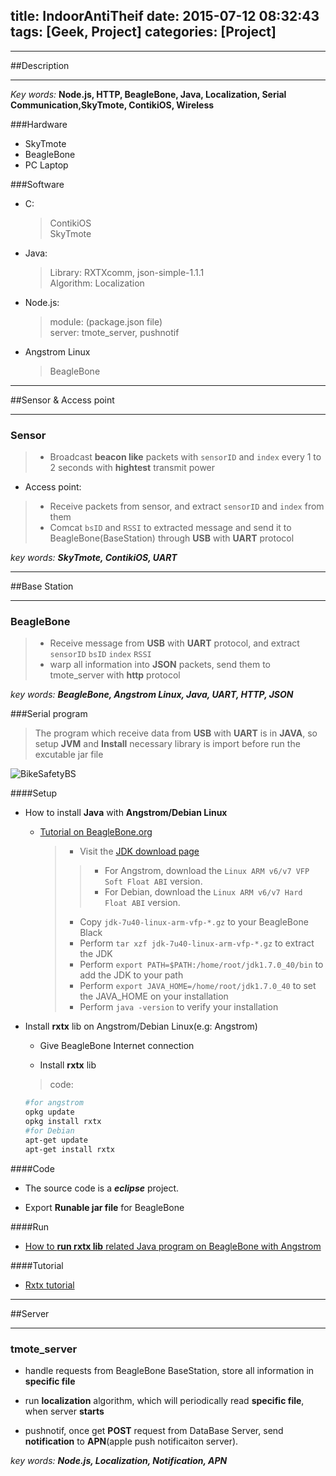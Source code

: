 title: IndoorAntiTheif
date: 2015-07-12 08:32:43
tags: [Geek, Project]
categories: [Project]
---

-------------

##Description

-------------

*Key words:* **Node.js, HTTP, BeagleBone, Java, Localization, Serial Communication,SkyTmote, ContikiOS,  Wireless**

###Hardware

* SkyTmote
* BeagleBone
* PC Laptop

###Software

* C:

    > ContikiOS<br>
    SkyTmote

* Java:

    > Library: RXTXcomm, json-simple-1.1.1<br>
    Algorithm: Localization

* Node.js:

    > module: (package.json file)<br>
    server: tmote_server, pushnotif

* Angstrom Linux

    > BeagleBone

-----------------------

##Sensor & Access point

-----------------------

### Sensor

> * Broadcast **beacon like** packets with `sensorID` and `index` every 1 to 2 seconds with **hightest** transmit power

* Access point:
>  * Receive packets from sensor, and extract `sensorID` and `index` from them
>  * Comcat `bsID` and `RSSI` to extracted message and send it to BeagleBone(BaseStation) through **USB** with **UART** protocol

*key words:* ***SkyTmote, ContikiOS, UART***

--------------

##Base Station

--------------

### BeagleBone

> * Receive message from **USB** with **UART** protocol, and extract `sensorID` `bsID` `index` `RSSI`
> * warp all information into **JSON** packets, send them to tmote_server with **http** protocol

*key words:* ***BeagleBone, Angstrom Linux, Java, UART, HTTP, JSON***

###Serial program

>The program which receive data from **USB** with **UART** is in **JAVA**, so setup **JVM** and **Install** necessary library is import before run the excutable jar file

![BikeSafetyBS](/blog/photo/BikeSafetyBS.jpg)


####Setup

* How to install **Java** with **Angstrom/Debian Linux**

    * [Tutorial on BeagleBone.org](http://beagleboard.org/project/java/)

        >* Visit the [JDK download page](http://www.oracle.com/technetwork/java/javase/downloads/jdk7-downloads-1880260.html)
        >>* For Angstrom, download the `Linux ARM v6/v7 VFP Soft Float ABI` version.
        >>* For Debian, download the `Linux ARM v6/v7 Hard Float ABI` version.
        >* Copy `jdk-7u40-linux-arm-vfp-*.gz` to your BeagleBone Black
        >* Perform `tar xzf jdk-7u40-linux-arm-vfp-*.gz` to extract the JDK
        >* Perform `export PATH=$PATH:/home/root/jdk1.7.0_40/bin` to add the JDK to your path
        >* Perform `export JAVA_HOME=/home/root/jdk1.7.0_40` to set the JAVA_HOME on your installation
        >* Perform `java -version` to verify your installation

* Install **rxtx** lib on Angstrom/Debian Linux(e.g: Angstrom)

    * Give BeagleBone Internet connection

    * Install **rxtx** lib

    >code:
    ```bash
    #for angstrom
    opkg update
    opkg install rxtx
    #for Debian
    apt-get update
    apt-get install rxtx
    ```

####Code

* The source code is a ***eclipse*** project.

* Export **Runable jar file** for BeagleBone

####Run

* [How to **run rxtx lib** related Java program on BeagleBone with Angstrom](https://www.youtube.com/watch?v=KQ4NtRAETp4&index=1&list=PLUju4b9wyvr2b8oQeAfoeMI1Bfclib6pc)

####Tutorial

* [Rxtx tutorial](file:///Users/chen/Dropbox/Project/Bike%20Safety/BS-BeagleBone/sky-Proj-32/TUTORIAL/RXTX/RXTX%20tutorial.html)

--------

##Server

--------

### tmote_server

*  handle requests from BeagleBone BaseStation, store all information in **specific file**

* run **localization** algorithm, which will periodically read **specific file**, when server **starts**

* pushnotif, once get **POST** request from DataBase Server, send **notification** to **APN**(apple push notificaiton server).

*key words:* ***Node.js, Localization, Notification, APN***
